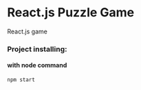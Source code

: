 # React.js Puzzle Game

React.js game

### Project installing:
#### with node command

``npm start``
